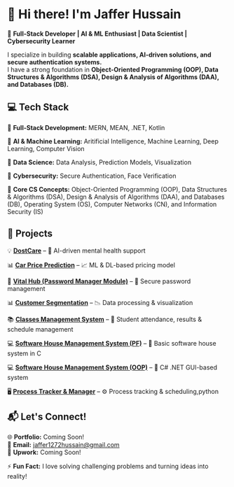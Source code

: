 # 👋 Hi there! I'm Jaffer Hussain  
🚀 **Full-Stack Developer | AI & ML Enthusiast | Data Scientist | Cybersecurity Learner**  

I specialize in building **scalable applications, AI-driven solutions, and secure authentication systems.**  
I have a strong foundation in **Object-Oriented Programming (OOP), Data Structures & Algorithms (DSA), Design & Analysis of Algorithms (DAA), and Databases (DB).**  

## 💻 Tech Stack  
🔹 **Full-Stack Development:** MERN, MEAN, .NET, Kotlin 

🔹 **AI & Machine Learning:** Aritificial Intelligence, Machine Learning, Deep Learning, Computer Vision  

🔹 **Data Science:** Data Analysis, Prediction Models, Visualization  

🔹 **Cybersecurity:** Secure Authentication, Face Verification  

🔹 **Core CS Concepts:** Object-Oriented Programming (OOP), Data Structures & Algorithms (DSA), Design & Analysis of Algorithms (DAA), and Databases (DB), Operating System (OS), Computer Networks (CN), and Information Security (IS)  

## 📂 Projects  

💡 **[DostCare](https://github.com/JAFFER1272HUSSAIN/DostCare-App)** – 🤖 AI-driven mental health support   

📊 **[Car Price Prediction](https://github.com/JAFFER1272HUSSAIN/Cars-Price-Prediction)** – 📈 ML & DL-based pricing model  
  
🔐 **[Vital Hub (Password Manager Module)](https://github.com/JAFFER1272HUSSAIN/Password-Manager-Vital-Hub)** – 🔑 Secure password management  

📊 **[Customer Segmentation](https://github.com/JAFFER1272HUSSAIN/Customer-Segementation)** – 📉 Data processing & visualization  

📚 **[Classes Management System](https://github.com/JAFFER1272HUSSAIN/Classes-Management-System)** – 🏫 Student attendance, results & schedule management  

💻 **[Software House Management System (PF)](https://github.com/JAFFER1272HUSSAIN/SoftwareHouseManagementSystem)** – 🏢 Basic software house system in C  

💻 **[Software House Management System (OOP)](https://github.com/JAFFER1272HUSSAIN/SHMS-OOP)** – 🏢 C# .NET GUI-based system  

🖥 **[Process Tracker & Manager](https://github.com/JAFFER1272HUSSAIN/Process-Tracker-And-Manager)** – ⚙️ Process tracking & scheduling,python 

 


## 📬 Let's Connect!  
🌐 **Portfolio:** Coming Soon!  
📧 **Email:** jaffer1272hussain@gmail.com  
💼 **Upwork:** Coming Soon!  

⚡ **Fun Fact:** I love solving challenging problems and turning ideas into reality!  
